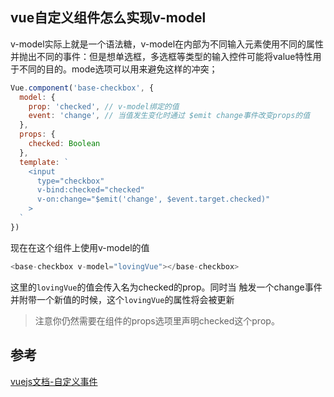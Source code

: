 ## vue自定义组件怎么实现v-model
v-model实际上就是一个语法糖，v-model在内部为不同输入元素使用不同的属性并抛出不同的事件：但是想单选框，多选框等类型的输入控件可能将value特性用于不同的目的。mode选项可以用来避免这样的冲突；

```js
Vue.component('base-checkbox', {
  model: {
    prop: 'checked', // v-model绑定的值
    event: 'change', // 当值发生变化时通过 $emit change事件改变props的值
  },
  props: {
    checked: Boolean
  },
  template: `
    <input
      type="checkbox"
      v-bind:checked="checked"
      v-on:change="$emit('change', $event.target.checked)"
    >
  `
})
```
现在在这个组件上使用v-model的值
```js
<base-checkbox v-model="lovingVue"></base-checkbox> 
```

这里的`lovingVue`的值会传入名为checked的prop。同时当<base-checkbox> 触发一个change事件并附带一个新值的时候，这个`lovingVue`的属性将会被更新

> 注意你仍然需要在组件的props选项里声明checked这个prop。

## 参考
[vuejs文档-自定义事件](https://cn.vuejs.org/v2/guide/components-custom-events.html)
